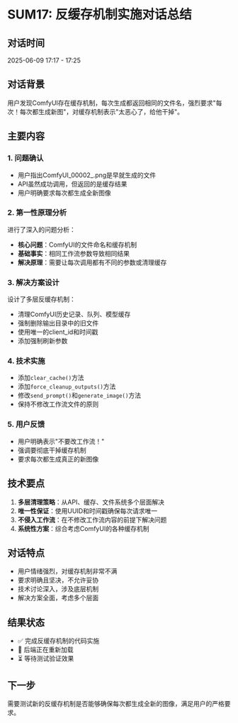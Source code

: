 # SUM17: 反缓存机制实施对话总结

## 对话时间
2025-06-09 17:17 - 17:25

## 对话背景
用户发现ComfyUI存在缓存机制，每次生成都返回相同的文件名，强烈要求"每次！每次都生成新图"，对缓存机制表示"太恶心了，给他干掉"。

## 主要内容

### 1. 问题确认
- 用户指出ComfyUI_00002_.png是早就生成的文件
- API虽然成功调用，但返回的是缓存结果
- 用户明确要求每次都生成全新图像

### 2. 第一性原理分析
进行了深入的问题分析：
- **核心问题**：ComfyUI的文件命名和缓存机制
- **基础事实**：相同工作流参数导致相同结果
- **解决原理**：需要让每次调用都有不同的参数或清理缓存

### 3. 解决方案设计
设计了多层反缓存机制：
- 清理ComfyUI历史记录、队列、模型缓存
- 强制删除输出目录中的旧文件
- 使用唯一的client_id和时间戳
- 添加强制刷新参数

### 4. 技术实施
- 添加`clear_cache()`方法
- 添加`force_cleanup_outputs()`方法
- 修改`send_prompt()`和`generate_image()`方法
- 保持不修改工作流文件的原则

### 5. 用户反馈
- 用户明确表示"不要改工作流！"
- 强调要彻底干掉缓存机制
- 要求每次都生成真正的新图像

## 技术要点
1. **多层清理策略**：从API、缓存、文件系统多个层面解决
2. **唯一性保证**：使用UUID和时间戳确保每次请求唯一
3. **不侵入工作流**：在不修改工作流内容的前提下解决问题
4. **系统性方案**：综合考虑ComfyUI的各种缓存机制

## 对话特点
- 用户情绪强烈，对缓存机制非常不满
- 要求明确且坚决，不允许妥协
- 技术讨论深入，涉及底层机制
- 解决方案全面，考虑多个层面

## 结果状态
- ✅ 完成反缓存机制的代码实施
- 🔄 后端正在重新加载
- ⏳ 等待测试验证效果

## 下一步
需要测试新的反缓存机制是否能够确保每次都生成全新的图像，满足用户的严格要求。
